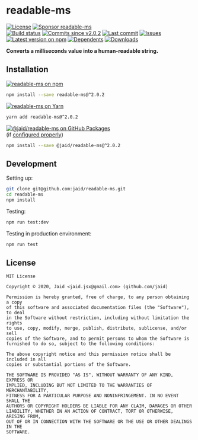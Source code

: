 # readable-ms


<a href="https://raw.githubusercontent.com/jaid/readable-ms/master/license.txt"><img src="https://img.shields.io/github/license/jaid/readable-ms?style=flat-square" alt="License"/></a> <a href="https://github.com/sponsors/jaid"><img src="https://img.shields.io/badge/<3-Sponsor-FF45F1?style=flat-square" alt="Sponsor readable-ms"/></a>  
<a href="https://actions-badge.atrox.dev/jaid/readable-ms/goto"><img src="https://img.shields.io/endpoint.svg?style=flat-square&url=https%3A%2F%2Factions-badge.atrox.dev%2Fjaid%2Freadable-ms%2Fbadge" alt="Build status"/></a> <a href="https://github.com/jaid/readable-ms/commits"><img src="https://img.shields.io/github/commits-since/jaid/readable-ms/v2.0.2?style=flat-square&logo=github" alt="Commits since v2.0.2"/></a> <a href="https://github.com/jaid/readable-ms/commits"><img src="https://img.shields.io/github/last-commit/jaid/readable-ms?style=flat-square&logo=github" alt="Last commit"/></a> <a href="https://github.com/jaid/readable-ms/issues"><img src="https://img.shields.io/github/issues/jaid/readable-ms?style=flat-square&logo=github" alt="Issues"/></a>  
<a href="https://npmjs.com/package/readable-ms"><img src="https://img.shields.io/npm/v/readable-ms?style=flat-square&logo=npm&label=latest%20version" alt="Latest version on npm"/></a> <a href="https://github.com/jaid/readable-ms/network/dependents"><img src="https://img.shields.io/librariesio/dependents/npm/readable-ms?style=flat-square&logo=npm" alt="Dependents"/></a> <a href="https://npmjs.com/package/readable-ms"><img src="https://img.shields.io/npm/dm/readable-ms?style=flat-square&logo=npm" alt="Downloads"/></a>

**Converts a milliseconds value into a human-readable string.**





## Installation

<a href="https://npmjs.com/package/readable-ms"><img src="https://img.shields.io/badge/npm-readable--ms-C23039?style=flat-square&logo=npm" alt="readable-ms on npm"/></a>

```bash
npm install --save readable-ms@^2.0.2
```

<a href="https://yarnpkg.com/package/readable-ms"><img src="https://img.shields.io/badge/Yarn-readable--ms-2F8CB7?style=flat-square&logo=yarn&logoColor=white" alt="readable-ms on Yarn"/></a>

```bash
yarn add readable-ms@^2.0.2
```

<a href="https://github.com/jaid/readable-ms/packages"><img src="https://img.shields.io/badge/GitHub Packages-@jaid/readable--ms-24282e?style=flat-square&logo=github" alt="@jaid/readable-ms on GitHub Packages"/></a>  
(if [configured properly](https://help.github.com/en/github/managing-packages-with-github-packages/configuring-npm-for-use-with-github-packages))

```bash
npm install --save @jaid/readable-ms@^2.0.2
```

















## Development



Setting up:
```bash
git clone git@github.com:jaid/readable-ms.git
cd readable-ms
npm install
```
Testing:
```bash
npm run test:dev
```
Testing in production environment:
```bash
npm run test
```


## License
```text
MIT License

Copyright © 2020, Jaid <jaid.jsx@gmail.com> (github.com/jaid)

Permission is hereby granted, free of charge, to any person obtaining a copy
of this software and associated documentation files (the "Software"), to deal
in the Software without restriction, including without limitation the rights
to use, copy, modify, merge, publish, distribute, sublicense, and/or sell
copies of the Software, and to permit persons to whom the Software is
furnished to do so, subject to the following conditions:

The above copyright notice and this permission notice shall be included in all
copies or substantial portions of the Software.

THE SOFTWARE IS PROVIDED "AS IS", WITHOUT WARRANTY OF ANY KIND, EXPRESS OR
IMPLIED, INCLUDING BUT NOT LIMITED TO THE WARRANTIES OF MERCHANTABILITY,
FITNESS FOR A PARTICULAR PURPOSE AND NONINFRINGEMENT. IN NO EVENT SHALL THE
AUTHORS OR COPYRIGHT HOLDERS BE LIABLE FOR ANY CLAIM, DAMAGES OR OTHER
LIABILITY, WHETHER IN AN ACTION OF CONTRACT, TORT OR OTHERWISE, ARISING FROM,
OUT OF OR IN CONNECTION WITH THE SOFTWARE OR THE USE OR OTHER DEALINGS IN THE
SOFTWARE.
```

